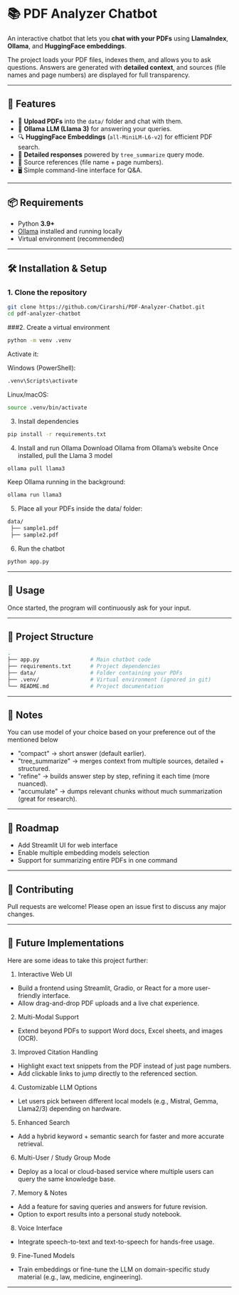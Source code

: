 # 📚 PDF Analyzer Chatbot

An interactive chatbot that lets you **chat with your PDFs** using **LlamaIndex**, **Ollama**, and **HuggingFace embeddings**.  

The project loads your PDF files, indexes them, and allows you to ask questions. Answers are generated with **detailed context**, and sources (file names and page numbers) are displayed for full transparency.  

---

## 🚀 Features
- 📂 **Upload PDFs** into the `data/` folder and chat with them.  
- 🤖 **Ollama LLM (Llama 3)** for answering your queries.  
- 🔍 **HuggingFace Embeddings** (`all-MiniLM-L6-v2`) for efficient PDF search.  
- 📖 **Detailed responses** powered by `tree_summarize` query mode.  
- 📝 Source references (file name + page numbers).  
- 🖥️ Simple command-line interface for Q&A.  

---

## 📦 Requirements
- Python **3.9+**
- [Ollama](https://ollama.com/) installed and running locally  
- Virtual environment (recommended)

---

## 🛠️ Installation & Setup

### 1. Clone the repository
```bash
git clone https://github.com/Cirarshi/PDF-Analyzer-Chatbot.git
cd pdf-analyzer-chatbot
```
###2. Create a virtual environment
```bash
python -m venv .venv
```
Activate it:

Windows (PowerShell):
```bash
.venv\Scripts\activate
```
Linux/macOS:
```bash
source .venv/bin/activate
```

3. Install dependencies
```bash
pip install -r requirements.txt
```

4. Install and run Ollama
Download Ollama from Ollama’s website
Once installed, pull the Llama 3 model
```bash
ollama pull llama3
```
Keep Ollama running in the background:
```bash
ollama run llama3
```

5. Place all your PDFs inside the data/ folder:
```bash
data/
 ├── sample1.pdf
 ├── sample2.pdf
```

6. Run the chatbot
```bash
python app.py
```

---

## 📖 Usage
Once started, the program will continuously ask for your input.

---

## 📑 Project Structure
```bash
.
├── app.py                # Main chatbot code
├── requirements.txt      # Project dependencies
├── data/                 # Folder containing your PDFs
├── .venv/                # Virtual environment (ignored in git)
└── README.md             # Project documentation
```

---

## 📝 Notes
You can use model of your choice based on your preference out of the mentioned below
  - "compact" → short answer (default earlier).
  - "tree_summarize" → merges context from multiple sources, detailed + structured.
  - "refine" → builds answer step by step, refining it each time (more nuanced).
  - "accumulate" → dumps relevant chunks without much summarization (great for research).

---

## 📌 Roadmap
- Add Streamlit UI for web interface
- Enable multiple embedding models selection
- Support for summarizing entire PDFs in one command

---

## 🤝 Contributing
Pull requests are welcome! Please open an issue first to discuss any major changes.

---

## 🚀 Future Implementations
Here are some ideas to take this project further:
1. Interactive Web UI
  - Build a frontend using Streamlit, Gradio, or React for a more user-friendly interface.
  - Allow drag-and-drop PDF uploads and a live chat experience.

2. Multi-Modal Support
  - Extend beyond PDFs to support Word docs, Excel sheets, and images (OCR).

3. Improved Citation Handling
  - Highlight exact text snippets from the PDF instead of just page numbers.
  - Add clickable links to jump directly to the referenced section.

4. Customizable LLM Options
  - Let users pick between different local models (e.g., Mistral, Gemma, Llama2/3) depending on hardware.

5. Enhanced Search
  - Add a hybrid keyword + semantic search for faster and more accurate retrieval.

6. Multi-User / Study Group Mode
  - Deploy as a local or cloud-based service where multiple users can query the same knowledge base.

7. Memory & Notes
  - Add a feature for saving queries and answers for future revision.
  - Option to export results into a personal study notebook.

8. Voice Interface
  - Integrate speech-to-text and text-to-speech for hands-free usage.

9. Fine-Tuned Models
  - Train embeddings or fine-tune the LLM on domain-specific study material (e.g., law, medicine, engineering).

---

